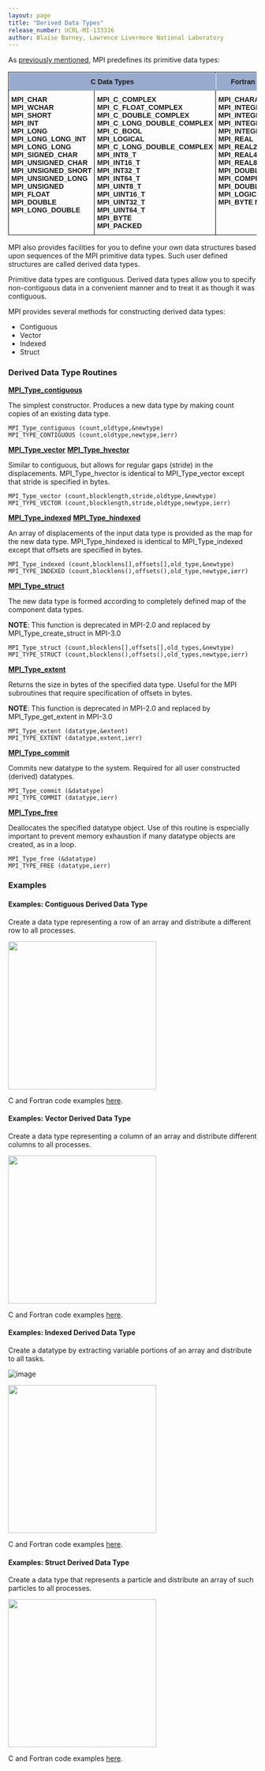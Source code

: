 ```yaml
---
layout: page
title: "Derived Data Types"
release_number: UCRL-MI-133316
author: Blaise Barney, Lawrence Livermore National Laboratory
---
```


As [previously mentioned](routine_args), MPI predefines its primitive data types:

<table style="border-collapse:collapse;border-spacing:0" class="tg"><thead><tr><th style="background-color:#98ABCE;border-color:black;border-style:solid;border-width:1px;font-family:Arial, sans-serif;font-size:14px;font-weight:bold;overflow:hidden;padding:10px 5px;position:-webkit-sticky;position:sticky;text-align:center;top:-1px;vertical-align:middle;will-change:transform;word-break:normal" colspan="2"><span style="background-color:#98ABCE">C Data Types</span></th><th style="background-color:#98ABCE;border-color:black;border-style:solid;border-width:1px;font-family:Arial, sans-serif;font-size:14px;font-weight:bold;overflow:hidden;padding:10px 5px;position:-webkit-sticky;position:sticky;text-align:center;top:-1px;vertical-align:middle;will-change:transform;word-break:normal"><span style="background-color:#98ABCE">Fortran Data Types</span></th></tr></thead><tbody><tr><td style="border-color:black;border-style:solid;border-width:1px;font-family:Arial, sans-serif;font-size:14px;font-weight:bold;overflow:hidden;padding:10px 5px;text-align:left;vertical-align:top;word-break:normal"><span style="font-weight:bold">MPI_CHAR </span><br><span style="font-weight:bold">MPI_WCHAR </span><br><span style="font-weight:bold">MPI_SHORT </span><br><span style="font-weight:bold">MPI_INT </span><br><span style="font-weight:bold">MPI_LONG </span><br><span style="font-weight:bold">MPI_LONG_LONG_INT  </span><br><span style="font-weight:bold">MPI_LONG_LONG	 	  </span><br><span style="font-weight:bold">MPI_SIGNED_CHAR </span><br><span style="font-weight:bold">MPI_UNSIGNED_CHAR </span><br><span style="font-weight:bold">MPI_UNSIGNED_SHORT </span><br><span style="font-weight:bold">MPI_UNSIGNED_LONG</span><br><span style="font-weight:bold">MPI_UNSIGNED </span><br><span style="font-weight:bold">MPI_FLOAT </span><br><span style="font-weight:bold">MPI_DOUBLE</span><br><span style="font-weight:bold">MPI_LONG_DOUBLE </span></td><td style="border-color:black;border-style:solid;border-width:1px;font-family:Arial, sans-serif;font-size:14px;font-weight:bold;overflow:hidden;padding:10px 5px;text-align:left;vertical-align:top;word-break:normal"><span style="font-weight:bold">MPI_C_COMPLEX </span><br><span style="font-weight:bold">MPI_C_FLOAT_COMPLEX </span><br><span style="font-weight:bold">MPI_C_DOUBLE_COMPLEX </span><br><span style="font-weight:bold">MPI_C_LONG_DOUBLE_COMPLEX	 	  </span><br><span style="font-weight:bold">MPI_C_BOOL </span><br><span style="font-weight:bold">MPI_LOGICAL </span><br><span style="font-weight:bold">MPI_C_LONG_DOUBLE_COMPLEX 	 </span><br><span style="font-weight:bold">MPI_INT8_T  </span><br><span style="font-weight:bold">MPI_INT16_T </span><br><span style="font-weight:bold">MPI_INT32_T </span><br><span style="font-weight:bold">MPI_INT64_T	 	  </span><br><span style="font-weight:bold">MPI_UINT8_T  </span><br><span style="font-weight:bold">MPI_UINT16_T  </span><br><span style="font-weight:bold">MPI_UINT32_T  </span><br><span style="font-weight:bold">MPI_UINT64_T </span><br><span style="font-weight:bold">MPI_BYTE </span><br><span style="font-weight:bold">MPI_PACKED </span></td><td style="border-color:black;border-style:solid;border-width:1px;font-family:Arial, sans-serif;font-size:14px;font-weight:bold;overflow:hidden;padding:10px 5px;text-align:left;vertical-align:top;word-break:normal"><span style="font-weight:bold">MPI_CHARACTER </span><br><span style="font-weight:bold">MPI_INTEGER </span><br><span style="font-weight:bold">MPI_INTEGER1  </span><br><span style="font-weight:bold">MPI_INTEGER2 </span><br><span style="font-weight:bold">MPI_INTEGER4 </span><br><span style="font-weight:bold">MPI_REAL </span><br><span style="font-weight:bold">MPI_REAL2  </span><br><span style="font-weight:bold">MPI_REAL4 </span><br><span style="font-weight:bold">MPI_REAL8 </span><br><span style="font-weight:bold">MPI_DOUBLE_PRECISION </span><br><span style="font-weight:bold">MPI_COMPLEX </span><br><span style="font-weight:bold">MPI_DOUBLE_COMPLEX </span><br><span style="font-weight:bold">MPI_LOGICAL </span><br><span style="font-weight:bold">MPI_BYTE MPI_PACKED</span></td></tr></tbody></table>

MPI also provides facilities for you to define your own data structures based upon sequences of the MPI primitive data types. Such user defined structures are called derived data types.

Primitive data types are contiguous. Derived data types allow you to specify non-contiguous data in a convenient manner and to treat it as though it was contiguous.

MPI provides several methods for constructing derived data types:
* Contiguous
* Vector
* Indexed
* Struct

### Derived Data Type Routines

[**MPI_Type_contiguous**](derived_data_types/MPI_Type_contiguous.txt)

The simplest constructor. Produces a new data type by making count copies of an existing data type.

```
MPI_Type_contiguous (count,oldtype,&newtype) 
MPI_TYPE_CONTIGUOUS (count,oldtype,newtype,ierr)
```

[**MPI_Type_vector**](derived_data_types/MPI_Type_vector.txt)
[**MPI_Type_hvector**](derived_data_types/MPI_Type_hvector.txt)

Similar to contiguous, but allows for regular gaps (stride) in the displacements. MPI_Type_hvector is identical to MPI_Type_vector except that stride is specified in bytes.

```
MPI_Type_vector (count,blocklength,stride,oldtype,&newtype)
MPI_TYPE_VECTOR (count,blocklength,stride,oldtype,newtype,ierr)
```

[**MPI_Type_indexed**](derived_data_types/MPI_Type_indexed.txt) 
[**MPI_Type_hindexed**](derived_data_types/MPI_Type_hindexed.txt) 

An array of displacements of the input data type is provided as the map for the new data type. MPI_Type_hindexed is identical to MPI_Type_indexed except that offsets are specified in bytes.

```
MPI_Type_indexed (count,blocklens[],offsets[],old_type,&newtype)
MPI_TYPE_INDEXED (count,blocklens(),offsets(),old_type,newtype,ierr)
```

[**MPI_Type_struct**](derived_data_types/MPI_Type_struct.txt)

The new data type is formed according to completely defined map of the component data types. 

**NOTE**: This function is deprecated in MPI-2.0 and replaced by MPI_Type_create_struct in MPI-3.0

```
MPI_Type_struct (count,blocklens[],offsets[],old_types,&newtype)
MPI_TYPE_STRUCT (count,blocklens(),offsets(),old_types,newtype,ierr)
```

[**MPI_Type_extent**](derived_data_types/MPI_Type_extent.txt)

Returns the size in bytes of the specified data type. Useful for the MPI subroutines that require specification of offsets in bytes. 

**NOTE**: This function is deprecated in MPI-2.0 and replaced by MPI_Type_get_extent in MPI-3.0

```
MPI_Type_extent (datatype,&extent)
MPI_TYPE_EXTENT (datatype,extent,ierr)
```

[**MPI_Type_commit**](derived_data_types/MPI_Type_commit.txt)

Commits new datatype to the system. Required for all user constructed (derived) datatypes.

```
MPI_Type_commit (&datatype)
MPI_TYPE_COMMIT (datatype,ierr)
```

[**MPI_Type_free**](derived_data_types/MPI_Type_free.txt)

Deallocates the specified datatype object. Use of this routine is especially important to prevent memory exhaustion if many datatype objects are created, as in a loop.

```
MPI_Type_free (&datatype)
MPI_TYPE_FREE (datatype,ierr)
```

### Examples

#### Examples: Contiguous Derived Data Type

Create a data type representing a row of an array and distribute a different row to all processes. 

<img src="derived_data_types/images/MPI_Type_contiguous.gif" width="300" height="300">

C and Fortran code examples [here](contiguous_examples).

#### Examples: Vector Derived Data Type

Create a data type representing a column of an array and distribute different columns to all processes. 

<img src="derived_data_types/images/MPI_Type_vector.gif" width="300" height="300">

C and Fortran code examples [here](derived_data_types/vector_examples).

#### Examples: Indexed Derived Data Type

Create a datatype by extracting variable portions of an array and distribute to all tasks. 

![image](derived_data_types/images/MPI_Type_indexed.gif)

<img src="derived_data_types/images/MPI_Type_indexed.gif" width="300" height="300">

C and Fortran code examples [here](derived_data_types/indexed_examples.md).

#### Examples: Struct Derived Data Type

Create a data type that represents a particle and distribute an array of such particles to all processes. 

<img src="derived_data_types/images/MPI_Type_struct.gif" width="300" height="300">

C and Fortran code examples [here](derived_data_types/struct_examples).
